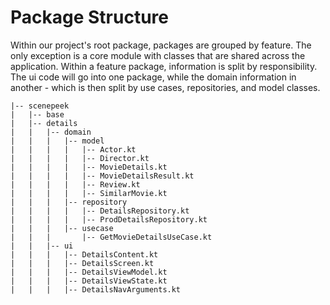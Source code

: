 # Package Structure

Within our project's root package, packages are grouped by feature. The only exception is a core module with classes that are shared across the application. Within a feature package, information is split by responsibility. The ui code will go into one package, while the domain information in another - which is then split by use cases, repositories, and model classes.

```
|-- scenepeek
|   |-- base
|   |-- details
|   |   |-- domain
|   |   |   |-- model
|   |   |   |   |-- Actor.kt
|   |   |   |   |-- Director.kt
|   |   |   |   |-- MovieDetails.kt
|   |   |   |   |-- MovieDetailsResult.kt
|   |   |   |   |-- Review.kt
|   |   |   |   |-- SimilarMovie.kt
|   |   |   |-- repository
|   |   |   |   |-- DetailsRepository.kt
|   |   |   |   |-- ProdDetailsRepository.kt
|   |   |   |-- usecase
|   |   |       |-- GetMovieDetailsUseCase.kt
|   |   |-- ui
|   |   |   |-- DetailsContent.kt
|   |   |   |-- DetailsScreen.kt
|   |   |   |-- DetailsViewModel.kt
|   |   |   |-- DetailsViewState.kt
|   |   |   |-- DetailsNavArguments.kt
```


